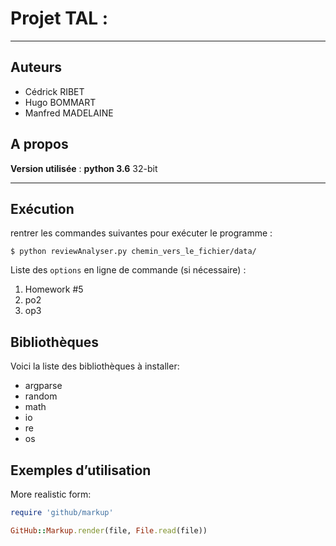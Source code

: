 # Projet TAL : 

-----

## Auteurs
* Cédrick RIBET
* Hugo BOMMART
* Manfred MADELAINE

## A propos
__Version utilisée__ : **python 3.6** 32-bit

-----

## Exécution
rentrer les commandes suivantes pour exécuter le programme :
```
$ python reviewAnalyser.py chemin_vers_le_fichier/data/
```
Liste des `options` en ligne de commande (si nécessaire) : 
1. Homework #5
2. po2
1. op3

## Bibliothèques 
Voici la liste des bibliothèques à installer:
* argparse
* random
* math
* io
* re
* os

## Exemples d’utilisation

More realistic form:

```ruby
require 'github/markup'

GitHub::Markup.render(file, File.read(file))
```
